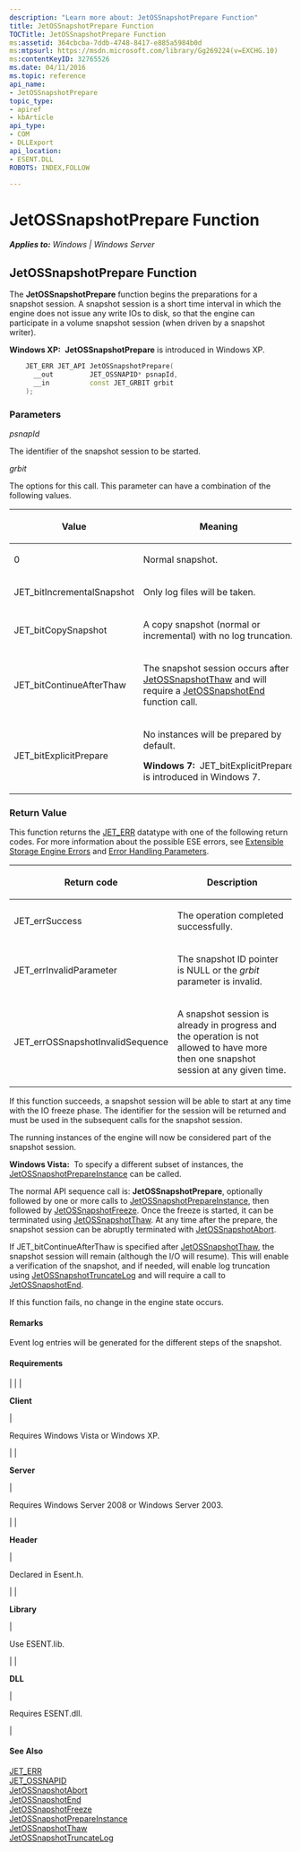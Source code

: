 ```yaml
---
description: "Learn more about: JetOSSnapshotPrepare Function"
title: JetOSSnapshotPrepare Function
TOCTitle: JetOSSnapshotPrepare Function
ms:assetid: 364cbcba-7ddb-4748-8417-e885a5984b0d
ms:mtpsurl: https://msdn.microsoft.com/library/Gg269224(v=EXCHG.10)
ms:contentKeyID: 32765526
ms.date: 04/11/2016
ms.topic: reference
api_name: 
- JetOSSnapshotPrepare
topic_type: 
- apiref
- kbArticle
api_type: 
- COM
- DLLExport
api_location: 
- ESENT.DLL
ROBOTS: INDEX,FOLLOW

---
```


# JetOSSnapshotPrepare Function


_**Applies to:** Windows | Windows Server_

## JetOSSnapshotPrepare Function

The **JetOSSnapshotPrepare** function begins the preparations for a snapshot session. A snapshot session is a short time interval in which the engine does not issue any write IOs to disk, so that the engine can participate in a volume snapshot session (when driven by a snapshot writer).

**Windows XP:**  **JetOSSnapshotPrepare** is introduced in Windows XP.

```cpp
    JET_ERR JET_API JetOSSnapshotPrepare(
      __out         JET_OSSNAPID* psnapId,
      __in          const JET_GRBIT grbit
    );
```

### Parameters

*psnapId*

The identifier of the snapshot session to be started.

*grbit*

The options for this call. This parameter can have a combination of the following values.


| <p>Value</p> | <p>Meaning</p> | 
|--------------|----------------|
| <p>0</p> | <p>Normal snapshot.</p> | 
| <p>JET_bitIncrementalSnapshot</p> | <p>Only log files will be taken.</p> | 
| <p>JET_bitCopySnapshot</p> | <p>A copy snapshot (normal or incremental) with no log truncation.</p> | 
| <p>JET_bitContinueAfterThaw</p> | <p>The snapshot session occurs after <a href="gg269229(v=exchg.10).md">JetOSSnapshotThaw</a> and will require a <a href="gg294136(v=exchg.10).md">JetOSSnapshotEnd</a> function call.</p> | 
| <p>JET_bitExplicitPrepare</p> | <p>No instances will be prepared by default.</p><p><strong>Windows 7:</strong>  JET_bitExplicitPrepare is introduced in Windows 7.</p> | 



### Return Value

This function returns the [JET_ERR](./jet-err.md) datatype with one of the following return codes. For more information about the possible ESE errors, see [Extensible Storage Engine Errors](./extensible-storage-engine-errors.md) and [Error Handling Parameters](./error-handling-parameters.md).


| <p>Return code</p> | <p>Description</p> | 
|--------------------|--------------------|
| <p>JET_errSuccess</p> | <p>The operation completed successfully.</p> | 
| <p>JET_errInvalidParameter</p> | <p>The snapshot ID pointer is NULL or the <em>grbit</em> parameter is invalid.</p> | 
| <p>JET_errOSSnapshotInvalidSequence</p> | <p>A snapshot session is already in progress and the operation is not allowed to have more then one snapshot session at any given time.</p> | 



If this function succeeds, a snapshot session will be able to start at any time with the IO freeze phase. The identifier for the session will be returned and must be used in the subsequent calls for the snapshot session.

The running instances of the engine will now be considered part of the snapshot session.

**Windows Vista:**  To specify a different subset of instances, the [JetOSSnapshotPrepareInstance](./jetossnapshotprepareinstance-function.md) can be called.

The normal API sequence call is: **JetOSSnapshotPrepare**, optionally followed by one or more calls to [JetOSSnapshotPrepareInstance](./jetossnapshotprepareinstance-function.md), then followed by [JetOSSnapshotFreeze](./jetossnapshotfreeze-function.md). Once the freeze is started, it can be terminated using [JetOSSnapshotThaw](./jetossnapshotthaw-function.md). At any time after the prepare, the snapshot session can be abruptly terminated with [JetOSSnapshotAbort](./jetossnapshotabort-function.md).

If JET_bitContinueAfterThaw is specified after [JetOSSnapshotThaw](./jetossnapshotthaw-function.md), the snapshot session will remain (although the I/O will resume). This will enable a verification of the snapshot, and if needed, will enable log truncation using [JetOSSnapshotTruncateLog](./jetossnapshottruncatelog-function.md) and will require a call to [JetOSSnapshotEnd](./jetossnapshotend-function.md).

If this function fails, no change in the engine state occurs.

#### Remarks

Event log entries will be generated for the different steps of the snapshot.

#### Requirements


| 
|
| <p><strong>Client</strong></p> | <p>Requires Windows Vista or Windows XP.</p> | 
| <p><strong>Server</strong></p> | <p>Requires Windows Server 2008 or Windows Server 2003.</p> | 
| <p><strong>Header</strong></p> | <p>Declared in Esent.h.</p> | 
| <p><strong>Library</strong></p> | <p>Use ESENT.lib.</p> | 
| <p><strong>DLL</strong></p> | <p>Requires ESENT.dll.</p> | 



#### See Also

[JET_ERR](./jet-err.md)  
[JET_OSSNAPID](./jet-ossnapid.md)  
[JetOSSnapshotAbort](./jetossnapshotabort-function.md)  
[JetOSSnapshotEnd](./jetossnapshotend-function.md)  
[JetOSSnapshotFreeze](./jetossnapshotfreeze-function.md)  
[JetOSSnapshotPrepareInstance](./jetossnapshotprepareinstance-function.md)  
[JetOSSnapshotThaw](./jetossnapshotthaw-function.md)  
[JetOSSnapshotTruncateLog](./jetossnapshottruncatelog-function.md)
